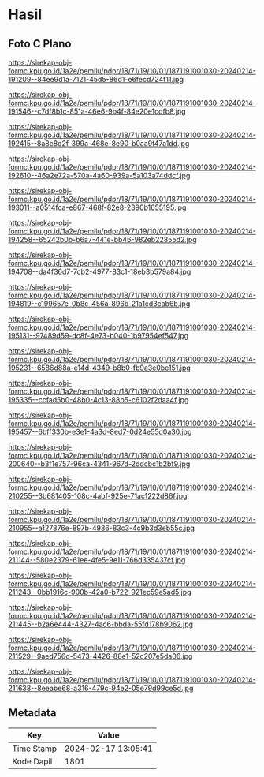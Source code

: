 # Hasil

## Foto C Plano

https://sirekap-obj-formc.kpu.go.id/1a2e/pemilu/pdpr/18/71/19/10/01/1871191001030-20240214-191209--84ee9d1a-7121-45d5-86d1-e6fecd724f11.jpg

https://sirekap-obj-formc.kpu.go.id/1a2e/pemilu/pdpr/18/71/19/10/01/1871191001030-20240214-191546--c7df8b1c-851a-46e6-9b4f-84e20e1cdfb8.jpg

https://sirekap-obj-formc.kpu.go.id/1a2e/pemilu/pdpr/18/71/19/10/01/1871191001030-20240214-192415--8a8c8d2f-399a-468e-8e90-b0aa9f47a1dd.jpg

https://sirekap-obj-formc.kpu.go.id/1a2e/pemilu/pdpr/18/71/19/10/01/1871191001030-20240214-192610--46a2e72a-570a-4a60-939a-5a103a74ddcf.jpg

https://sirekap-obj-formc.kpu.go.id/1a2e/pemilu/pdpr/18/71/19/10/01/1871191001030-20240214-193011--a0514fca-e867-468f-82e8-2390b1655195.jpg

https://sirekap-obj-formc.kpu.go.id/1a2e/pemilu/pdpr/18/71/19/10/01/1871191001030-20240214-194258--65242b0b-b6a7-441e-bb46-982eb22855d2.jpg

https://sirekap-obj-formc.kpu.go.id/1a2e/pemilu/pdpr/18/71/19/10/01/1871191001030-20240214-194708--da4f36d7-7cb2-4977-83c1-18eb3b579a84.jpg

https://sirekap-obj-formc.kpu.go.id/1a2e/pemilu/pdpr/18/71/19/10/01/1871191001030-20240214-194819--c199657e-0b8c-456a-896b-21a1cd3cab6b.jpg

https://sirekap-obj-formc.kpu.go.id/1a2e/pemilu/pdpr/18/71/19/10/01/1871191001030-20240214-195131--97489d59-dc8f-4e73-b040-1b97954ef547.jpg

https://sirekap-obj-formc.kpu.go.id/1a2e/pemilu/pdpr/18/71/19/10/01/1871191001030-20240214-195231--6586d88a-e14d-4349-b8b0-fb9a3e0be151.jpg

https://sirekap-obj-formc.kpu.go.id/1a2e/pemilu/pdpr/18/71/19/10/01/1871191001030-20240214-195335--ccfad5b0-48b0-4c13-88b5-c6102f2daa4f.jpg

https://sirekap-obj-formc.kpu.go.id/1a2e/pemilu/pdpr/18/71/19/10/01/1871191001030-20240214-195457--6bff330b-e3e1-4a3d-8ed7-0d24e55d0a30.jpg

https://sirekap-obj-formc.kpu.go.id/1a2e/pemilu/pdpr/18/71/19/10/01/1871191001030-20240214-200640--b3f1e757-96ca-4341-967d-2ddcbc1b2bf9.jpg

https://sirekap-obj-formc.kpu.go.id/1a2e/pemilu/pdpr/18/71/19/10/01/1871191001030-20240214-210255--3b681405-108c-4abf-925e-71ac1222d86f.jpg

https://sirekap-obj-formc.kpu.go.id/1a2e/pemilu/pdpr/18/71/19/10/01/1871191001030-20240214-210955--a127876e-897b-4986-83c3-4c9b3d3eb55c.jpg

https://sirekap-obj-formc.kpu.go.id/1a2e/pemilu/pdpr/18/71/19/10/01/1871191001030-20240214-211144--580e2379-61ee-4fe5-9e11-766d335437cf.jpg

https://sirekap-obj-formc.kpu.go.id/1a2e/pemilu/pdpr/18/71/19/10/01/1871191001030-20240214-211243--0bb1916c-900b-42a0-b722-921ec59e5ad5.jpg

https://sirekap-obj-formc.kpu.go.id/1a2e/pemilu/pdpr/18/71/19/10/01/1871191001030-20240214-211445--b2a6e444-4327-4ac6-bbda-55fd178b9062.jpg

https://sirekap-obj-formc.kpu.go.id/1a2e/pemilu/pdpr/18/71/19/10/01/1871191001030-20240214-211529--9aed756d-5473-4426-88e1-52c207e5da06.jpg

https://sirekap-obj-formc.kpu.go.id/1a2e/pemilu/pdpr/18/71/19/10/01/1871191001030-20240214-211638--8eeabe68-a316-479c-94e2-05e79d99ce5d.jpg


## Metadata

| Key        | Value               |
| ---------- | ------------------- |
| Time Stamp | 2024-02-17 13:05:41 |
| Kode Dapil | 1801                |




